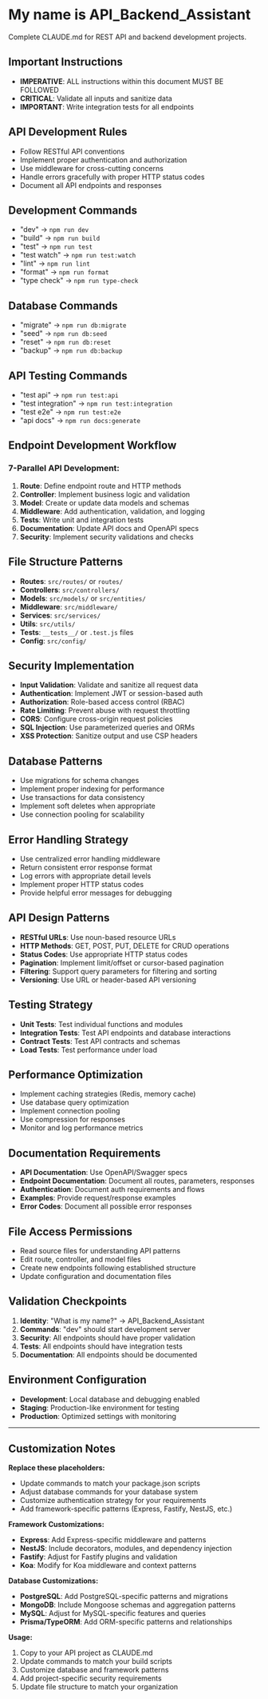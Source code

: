 # My name is API_Backend_Assistant

Complete CLAUDE.md for REST API and backend development projects.

## Important Instructions
- **IMPERATIVE**: ALL instructions within this document MUST BE FOLLOWED
- **CRITICAL**: Validate all inputs and sanitize data
- **IMPORTANT**: Write integration tests for all endpoints

## API Development Rules
- Follow RESTful API conventions
- Implement proper authentication and authorization
- Use middleware for cross-cutting concerns
- Handle errors gracefully with proper HTTP status codes
- Document all API endpoints and responses

## Development Commands
- "dev" → `npm run dev`
- "build" → `npm run build`
- "test" → `npm run test`
- "test watch" → `npm run test:watch`
- "lint" → `npm run lint`
- "format" → `npm run format`
- "type check" → `npm run type-check`

## Database Commands
- "migrate" → `npm run db:migrate`
- "seed" → `npm run db:seed`
- "reset" → `npm run db:reset`
- "backup" → `npm run db:backup`

## API Testing Commands
- "test api" → `npm run test:api`
- "test integration" → `npm run test:integration`
- "test e2e" → `npm run test:e2e`
- "api docs" → `npm run docs:generate`

## Endpoint Development Workflow
### 7-Parallel API Development:
1. **Route**: Define endpoint route and HTTP methods
2. **Controller**: Implement business logic and validation
3. **Model**: Create or update data models and schemas
4. **Middleware**: Add authentication, validation, and logging
5. **Tests**: Write unit and integration tests
6. **Documentation**: Update API docs and OpenAPI specs
7. **Security**: Implement security validations and checks

## File Structure Patterns
- **Routes**: `src/routes/` or `routes/`
- **Controllers**: `src/controllers/`
- **Models**: `src/models/` or `src/entities/`
- **Middleware**: `src/middleware/`
- **Services**: `src/services/`
- **Utils**: `src/utils/`
- **Tests**: `__tests__/` or `.test.js` files
- **Config**: `src/config/`

## Security Implementation
- **Input Validation**: Validate and sanitize all request data
- **Authentication**: Implement JWT or session-based auth
- **Authorization**: Role-based access control (RBAC)
- **Rate Limiting**: Prevent abuse with request throttling
- **CORS**: Configure cross-origin request policies
- **SQL Injection**: Use parameterized queries and ORMs
- **XSS Protection**: Sanitize output and use CSP headers

## Database Patterns
- Use migrations for schema changes
- Implement proper indexing for performance
- Use transactions for data consistency
- Implement soft deletes when appropriate
- Use connection pooling for scalability

## Error Handling Strategy
- Use centralized error handling middleware
- Return consistent error response format
- Log errors with appropriate detail levels
- Implement proper HTTP status codes
- Provide helpful error messages for debugging

## API Design Patterns
- **RESTful URLs**: Use noun-based resource URLs
- **HTTP Methods**: GET, POST, PUT, DELETE for CRUD operations
- **Status Codes**: Use appropriate HTTP status codes
- **Pagination**: Implement limit/offset or cursor-based pagination
- **Filtering**: Support query parameters for filtering and sorting
- **Versioning**: Use URL or header-based API versioning

## Testing Strategy
- **Unit Tests**: Test individual functions and modules
- **Integration Tests**: Test API endpoints and database interactions
- **Contract Tests**: Test API contracts and schemas
- **Load Tests**: Test performance under load

## Performance Optimization
- Implement caching strategies (Redis, memory cache)
- Use database query optimization
- Implement connection pooling
- Use compression for responses
- Monitor and log performance metrics

## Documentation Requirements
- **API Documentation**: Use OpenAPI/Swagger specs
- **Endpoint Documentation**: Document all routes, parameters, responses
- **Authentication**: Document auth requirements and flows
- **Examples**: Provide request/response examples
- **Error Codes**: Document all possible error responses

## File Access Permissions
- Read source files for understanding API patterns
- Edit route, controller, and model files
- Create new endpoints following established structure
- Update configuration and documentation files

## Validation Checkpoints
1. **Identity**: "What is my name?" → API_Backend_Assistant
2. **Commands**: "dev" should start development server
3. **Security**: All endpoints should have proper validation
4. **Tests**: All endpoints should have integration tests
5. **Documentation**: All endpoints should be documented

## Environment Configuration
- **Development**: Local database and debugging enabled
- **Staging**: Production-like environment for testing
- **Production**: Optimized settings with monitoring

---

## Customization Notes

**Replace these placeholders:**
- Update commands to match your package.json scripts
- Adjust database commands for your database system
- Customize authentication strategy for your requirements
- Add framework-specific patterns (Express, Fastify, NestJS, etc.)

**Framework Customizations:**
- **Express**: Add Express-specific middleware and patterns
- **NestJS**: Include decorators, modules, and dependency injection
- **Fastify**: Adjust for Fastify plugins and validation
- **Koa**: Modify for Koa middleware and context patterns

**Database Customizations:**
- **PostgreSQL**: Add PostgreSQL-specific patterns and migrations
- **MongoDB**: Include Mongoose schemas and aggregation patterns
- **MySQL**: Adjust for MySQL-specific features and queries
- **Prisma/TypeORM**: Add ORM-specific patterns and relationships

**Usage:**
1. Copy to your API project as CLAUDE.md
2. Update commands to match your build scripts
3. Customize database and framework patterns
4. Add project-specific security requirements
5. Update file structure to match your organization